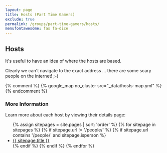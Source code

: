 ```yaml
---
layout: page
title: Hosts (Part Time Gamers)
exclude: true
permalink: /groups/part-time-gamers/hosts/
menufontawesome: fas fa-dice
---
```


## Hosts

It's useful to have an idea of where the hosts are based.

Clearly we can't navigate to the exact address ... there are some scary people on the internet! ;-)

{%  comment %}
{% google_map no_cluster src="_data/hosts-map.yml" %}
{%  endcomment %}

### More Information

Learn more about each host by viewing their details page:

<ul>
{% assign sitepages = site.pages | sort: 'order' %}
{% for sitepage in sitepages %}
{% if sitepage.url != '/people/' %}
 {% if sitepage.url contains '/people/' and sitepage.isperson %}
  <li {% if page.url == sitepage.url %} class="active"{% endif %}>
    <i class="fas fa-user-circle"></i>
    <a href="{{ sitepage.url }}">{{ sitepage.title }}</a>
  </li>
 {% endif %}
{% endif %}
{% endfor %}
</ul>
